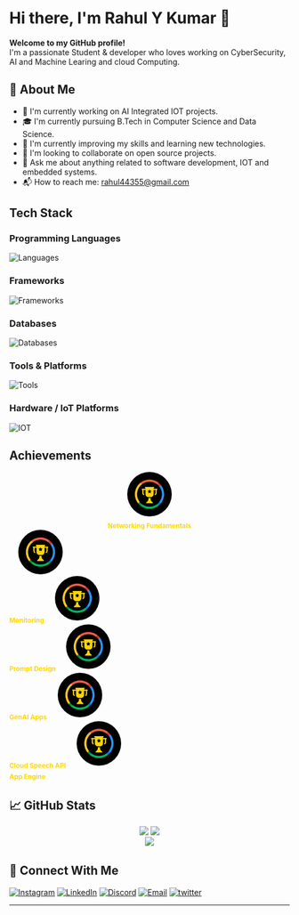 # Hi there, I'm Rahul Y Kumar 👋

**Welcome to my GitHub profile!**<br>
I'm a passionate Student & developer who loves working on CyberSecurity, AI and Machine Learing and cloud Computing. 

## 🚀 About Me

- 🔐 I'm currently working on AI Integrated IOT projects.
- 🎓 I'm currently pursuing B.Tech in Computer Science and Data Science.
- 🌱 I'm currently improving my skills and learning new technologies.
- 👬 I'm looking to collaborate on open source projects.
- 💬 Ask me about anything related to software development, IOT and embedded systems.
- 📬 How to reach me: rahul44355@gmail.com  

## Tech Stack

### Programming Languages
![Languages](https://skillicons.dev/icons?i=c,cpp,python,java,html,css,js,ts)
### Frameworks
![Frameworks](https://skillicons.dev/icons?i=react,django,nodejs,express)
### Databases
![Databases](https://skillicons.dev/icons?i=mongodb,mysql)
### Tools & Platforms
![Tools](https://skillicons.dev/icons?i=vscode,figma,vercel,git,github,godot,matlab,pycharm)
### Hardware / IoT Platforms
![IOT](https://skillicons.dev/icons?i=arduino,raspberrypi,)

## Achievements

<div align="center">
  <a href="https://www.cloudskillsboost.google/public_profiles/b923aaf2-a277-42d5-8def-02a2be7719c4/badges/12837148" target="_blank">
    <img src="assets/trophy_gold.png" alt="Google Cloud Badge" width="80" style="border-radius: 70%;"/>
  </a>
  <br/>
  <sub><b><span style="color:gold;">Networking Fundamentals</span></b></sub>
</div>
&nbsp;&nbsp;&nbsp;

 <a href="https://www.cloudskillsboost.google/public_profiles/b923aaf2-a277-42d5-8def-02a2be7719c4/badges/12834848" target="_blank">
    <img src="assets/trophy_gold.png" alt="Google Cloud Badge" width="80" style="border-radius: 70%;"/>
  </a>
  <br/>
  <sub><b><span style="color:gold;">Monitoring</span></b></sub>
</div>
&nbsp;&nbsp;&nbsp;

 <a href="https://www.cloudskillsboost.google/public_profiles/b923aaf2-a277-42d5-8def-02a2be7719c4/badges/12890351" target="_blank">
    <img src="assets/trophy_gold.png" alt="Google Cloud Badge" width="80" style="border-radius: 70%;"/>
  </a>
  <br/>
  <sub><b><span style="color:gold;">Prompt Design </span></b></sub>
</div>
&nbsp;&nbsp;&nbsp;

 <a href="https://www.cloudskillsboost.google/public_profiles/b923aaf2-a277-42d5-8def-02a2be7719c4/badges/12898179" target="_blank">
    <img src="assets/trophy_gold.png" alt="Google Cloud Badge" width="80" style="border-radius: 70%;"/>
  </a>
  <br/>
  <sub><b><span style="color:gold;">GenAI Apps</span></b></sub>
</div>
&nbsp;&nbsp;&nbsp;

 <a href="https://www.cloudskillsboost.google/public_profiles/b923aaf2-a277-42d5-8def-02a2be7719c4/badges/12797021" target="_blank">
    <img src="assets/trophy_gold.png" alt="Google Cloud Badge" width="80" style="border-radius: 70%;"/>
  </a>
  <br/>
  <sub><b><span style="color:gold;">Cloud Speech API</span></b></sub>
</div>
&nbsp;&nbsp;&nbsp;

 <a href="https://www.cloudskillsboost.google/public_profiles/b923aaf2-a277-42d5-8def-02a2be7719c4/badges/12795793" target="_blank">
    <img src="assets/trophy_gold.png" alt="Google Cloud Badge" width="80" style="border-radius: 70%;"/>
  </a>
  <br/>
  <sub><b><span style="color:gold;">App Engine</span></b></sub>
</div>


## 📈 GitHub Stats

<div align="center">
<img src="https://github-readme-stats.vercel.app/api?username=Rahul-Y-Kumar&show_icons=true&theme=github_dark" height="160" />
<img src="https://github-readme-stats.vercel.app/api/top-langs/?username=Rahul-Y-Kumar&layout=compact&theme=github_dark" height="160" />
</div>

<div align="center">
<img src="https://streak-stats.demolab.com?user=Rahul-Y-Kumar&theme=dark&border_radius=5&stroke=999999&border=999999&background=0d1117" />
</div>

## 🔗 Connect With Me

 [![Instagram](https://skillicons.dev/icons?i=instagram)](https://www.instagram.com/rahul_y_796/)
 [![LinkedIn](https://skillicons.dev/icons?i=linkedin)](https://www.linkedin.com/in/rahul-y-kumar-3770b732a/)
 [![Discord](https://skillicons.dev/icons?i=discord)](https://discord.com/users/rahuly0112)
 [![Email](https://skillicons.dev/icons?i=gmail)](mailto:rahul44355@gmail.com)
 [![twitter](https://skillicons.dev/icons?i=twitter)](https://x.com/RahulKumar44355)
 
---







  


